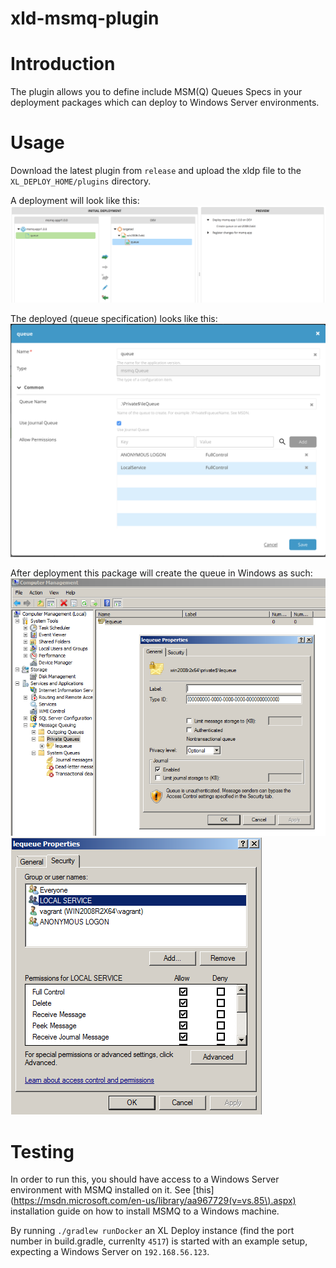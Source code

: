 # xld-msmq-plugin

# Introduction

The plugin allows you to define include MSM(Q) Queues Specs in your deployment packages which can deploy to Windows Server environments. 

# Usage

Download the latest plugin from `release` and upload the xldp file to the `XL_DEPLOY_HOME/plugins` directory.

A deployment will look like this:
![deploy](images/deploy.png)

The deployed (queue specification) looks like this:
![deployed](images/deployed.png)

After deployment this package will create the queue in Windows as such:
![queue-in-windows](images/queue-in-windows.png)
![queue-permissions-in-windows](images/queue-permissions-in-windows.png)

# Testing

In order to run this, you should have access to a Windows Server environment with MSMQ installed on it. See [this](https://msdn.microsoft.com/en-us/library/aa967729(v=vs.85\).aspx) installation guide on how to install MSMQ to a Windows machine.

By running `./gradlew runDocker` an XL Deploy instance (find the port number in build.gradle, currenlty `4517`) is started with an example setup, expecting a Windows Server on `192.168.56.123`.